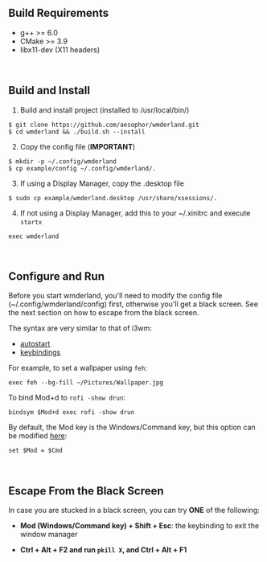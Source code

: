 ## Build Requirements
* g++ >= 6.0
* CMake >= 3.9
* libx11-dev (X11 headers)

<br>

## Build and Install
1. Build and install project (installed to /usr/local/bin/)
```
$ git clone https://github.com/aesophor/wmderland.git
$ cd wmderland && ./build.sh --install
```

2. Copy the config file (**IMPORTANT**)
```
$ mkdir -p ~/.config/wmderland
$ cp example/config ~/.config/wmderland/.
```

3. If using a Display Manager, copy the .desktop file
```
$ sudo cp example/wmderland.desktop /usr/share/xsessions/.
```

4. If not using a Display Manager, add this to your ~/.xinitrc and execute `startx`
```
exec wmderland
```

<br>

## Configure and Run
Before you start wmderland, you'll need to modify the config file (~/.config/wmderland/config) first, otherwise you'll get a black screen. See the next section on how to escape from the black screen.

The syntax are very similar to that of i3wm:
* [autostart](https://github.com/aesophor/wmderland/blob/master/example/config#L177)
* [keybindings](https://github.com/aesophor/wmderland/blob/master/example/config#L166)

For example, to set a wallpaper using `feh`:
```
exec feh --bg-fill ~/Pictures/Wallpaper.jpg
```

To bind Mod+d to `rofi -show drun`:
```
bindsym $Mod+d exec rofi -show drun
```

By default, the Mod key is the Windows/Command key, but this option can be modified [here](https://github.com/aesophor/wmderland/blob/master/example/config#L31):
```
set $Mod = $Cmd
```

<br>

## Escape From the Black Screen
In case you are stucked in a black screen, you can try **ONE** of the following:
* **Mod (Windows/Command key) + Shift + Esc**: the keybinding to exit the window manager

* **Ctrl + Alt + F2 and run `pkill X`, and Ctrl + Alt + F1**
